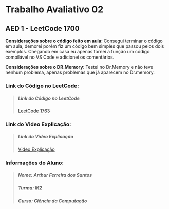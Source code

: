 <h1>Trabalho Avaliativo 02</h1>
<h2>AED 1 - LeetCode 1700</h2>

<strong>Considerações sobre o código feito em aula: </strong>Consegui terminar o código em aula, demorei porém fiz um código bem simples que
passou pelos dois exemplos. Chegando em casa eu apenas tornei a função um código compilável no VS Code e adicionei os comentários.

<strong>Considerações sobre o DR.Memory: </strong>Testei no Dr.Memory e não teve nenhum problema, apenas problemas que já aparecem no Dr.memory. 

<h3>Link do Código no LeetCode: </h3>
<blockquote><h5>Link do Código no LeetCode</h4>
<a href="https://leetcode.com/problems/number-of-students-unable-to-eat-lunch/">LeetCode 1763</a></blockquote> 

<h3>Link do Video Explicação: </h3>
<blockquote><h5>Link do Video Explicação</h4>
<a href="">Video Explicação</a></blockquote> 

<h3>Informações do Aluno: </h3>
<blockquote><h5>Nome: Arthur Ferreira dos Santos</h4>
<h5>Turma: M2</h4>
<h5>Curso: Ciência da Computação</h4></blockquote>

